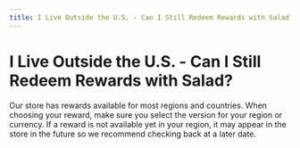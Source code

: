 ```yaml
---
title: I Live Outside the U.S. - Can I Still Redeem Rewards with Salad?
---
```


# I Live Outside the U.S. - Can I Still Redeem Rewards with Salad?

Our store has rewards available for most regions and countries. When choosing your reward, make sure you select the
version for your region or currency. If a reward is not available yet in your region, it may appear in the store in the
future so we recommend checking back at a later date.
